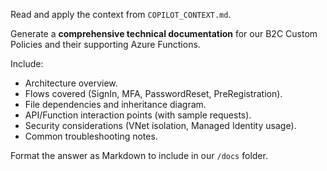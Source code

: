 Read and apply the context from `COPILOT_CONTEXT.md`.

Generate a **comprehensive technical documentation** for our B2C Custom Policies and their supporting Azure Functions.

Include:
- Architecture overview.
- Flows covered (SignIn, MFA, PasswordReset, PreRegistration).
- File dependencies and inheritance diagram.
- API/Function interaction points (with sample requests).
- Security considerations (VNet isolation, Managed Identity usage).
- Common troubleshooting notes.

Format the answer as Markdown to include in our `/docs` folder.
